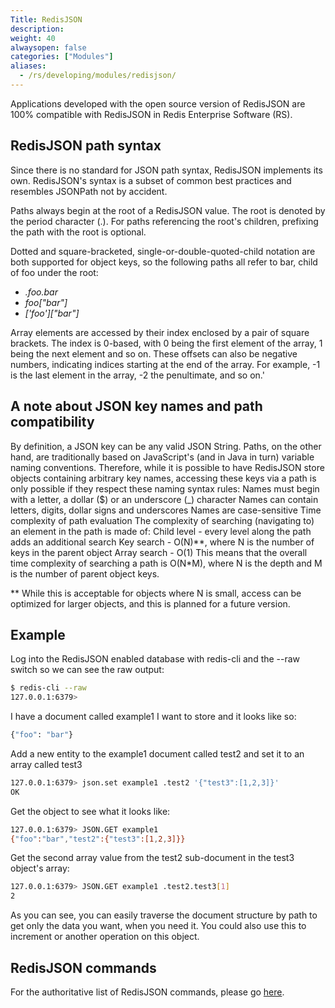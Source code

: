 ```yaml
---
Title: RedisJSON
description:
weight: 40
alwaysopen: false
categories: ["Modules"]
aliases:
  - /rs/developing/modules/redisjson/
---
```

Applications developed with the open source version of RedisJSON are 100%
compatible with RedisJSON in Redis Enterprise Software (RS).

## RedisJSON path syntax

Since there is no standard for JSON path syntax, RedisJSON implements its
own. RedisJSON's syntax is a subset of common best practices and resembles
JSONPath not by accident.

Paths always begin at the root of a RedisJSON value. The root is denoted by
the period character (.). For paths referencing the root's children,
prefixing the path with the root is optional.

Dotted and square-bracketed, single-or-double-quoted-child notation are
both supported for object keys, so the following paths all refer to bar,
child of foo under the root:

- *.foo.bar*
- *foo\["bar"\]*
- *\['foo'\]\["bar"\]*

Array elements are accessed by their index enclosed by a pair of square
brackets. The index is 0-based, with 0 being the first element of the
array, 1 being the next element and so on. These offsets can also be
negative numbers, indicating indices starting at the end of the array.
For example, -1 is the last element in the array, -2 the penultimate,
and so on.'

## A note about JSON key names and path compatibility

By definition, a JSON key can be any valid JSON String. Paths, on the
other hand, are traditionally based on JavaScript's (and in Java in
turn) variable naming conventions. Therefore, while it is possible to
have RedisJSON store objects containing arbitrary key names, accessing
these keys via a path is only possible if they respect these naming
syntax rules:
Names must begin with a letter, a dollar ($) or an underscore (_)
character
Names can contain letters, digits, dollar signs and underscores
Names are case-sensitive
Time complexity of path evaluation
The complexity of searching (navigating to) an element in the path is
made of:
Child level - every level along the path adds an additional search
Key search - O(N)\*\*, where N is the number of keys in the parent
object
Array search - O(1)
This means that the overall time complexity of searching a path is
O(N\*M), where N is the depth and M is the number of parent object keys.

\*\* While this is acceptable for objects where N is small, access can
be optimized for larger objects, and this is planned for a future
version.

## Example

Log into the RedisJSON enabled database with redis-cli and the --raw switch
so we can see the raw output:

```sh
$ redis-cli --raw
127.0.0.1:6379>
```

I have a document called example1 I want to store and it looks like so:

```sh
{"foo": "bar"}
```

Add a new entity to the example1 document called test2 and set it to an
array called test3

```sh
127.0.0.1:6379> json.set example1 .test2 '{"test3":[1,2,3]}'
OK
```

Get the object to see what it looks like:

```sh
127.0.0.1:6379> JSON.GET example1
{"foo":"bar","test2":{"test3":[1,2,3]}}
```

Get the second array value from the test2 sub-document in the test3
object's array:

```sh
127.0.0.1:6379> JSON.GET example1 .test2.test3[1]
2
```

As you can see, you can easily traverse the document structure by path
to get only the data you want, when you need it. You could also use this
to increment or another operation on this object.

## RedisJSON commands

For the authoritative list of RedisJSON commands, please go
[here](http://redisjson.io/).
